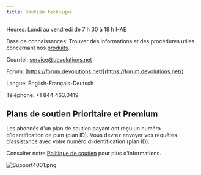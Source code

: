 ```yaml
---
title: Soutien technique
---
```


Heures: Lundi au vendredi de 7 h 30 à 18 h HAE  

Base de connaissances: Trouver des informations et des procédures utiles concernant nos [produits](/fr/kb/remote-desktop-manager/).  

Courriel: [service@devolutions.net](mailto:service@devolutions.net)  

Forum: [https://forum.devolutions.net/](https://forum.devolutions.net/)  

Langue: English-Français-Deutsch  

Téléphone: +1 844 463.0419  

## Plans de soutien Prioritaire et Premium 

Les abonnés d’un plan de soutien payant ont reçu un numéro d’identification de plan (plan ID). Vous devrez envoyer vos requêtes d’assistance avec votre numéro d’identification (plan ID).  

Consulter notre [Politique de soutien](https://cdndevolutions.blob.core.windows.net/documents/legal/eula/support-level-addendum-fr.pdf) pour plus d’informations.  

![Support4001.png](/img/fr/server/Support4001.png) 


